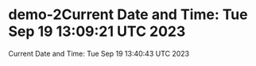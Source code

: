 # demo-2Current Date and Time: Tue Sep 19 13:09:21 UTC 2023
Current Date and Time: Tue Sep 19 13:40:43 UTC 2023
